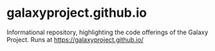 # galaxyproject.github.io
Informational repository, highlighting the code offerings of the Galaxy Project.
Runs at https://galaxyproject.github.io/
